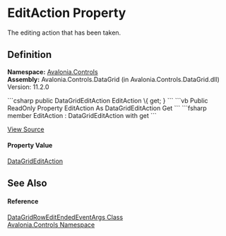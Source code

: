 # EditAction Property


The editing action that has been taken.



## Definition
**Namespace:** <a href="N_Avalonia_Controls">Avalonia.Controls</a>  
**Assembly:** Avalonia.Controls.DataGrid (in Avalonia.Controls.DataGrid.dll) Version: 11.2.0

<Tabs groupId="api-code-preview">
<TabItem value="csharp" label="C#">
```csharp
public DataGridEditAction EditAction \{ get; }
```
</TabItem>
<TabItem value="vb" label="VB">
```vb
Public ReadOnly Property EditAction As DataGridEditAction
	Get
```
</TabItem>
<TabItem value="fsharp" label="F#">
```fsharp
member EditAction : DataGridEditAction with get
```
</TabItem>
</Tabs>



<a href="https://github.com/AvaloniaUI/Avalonia/tree/master/src/Avalonia.Controls.DataGrid/EventArgs.cs#L435" title="View the source code">View Source</a>



#### Property Value
<a href="T_Avalonia_Controls_DataGridEditAction">DataGridEditAction</a>

## See Also


#### Reference
<a href="T_Avalonia_Controls_DataGridRowEditEndedEventArgs">DataGridRowEditEndedEventArgs Class</a>  
<a href="N_Avalonia_Controls">Avalonia.Controls Namespace</a>  
